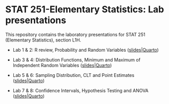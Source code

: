 
<!-- README.md is generated from README.Rmd. Please edit that file -->

# STAT 251-Elementary Statistics: Lab presentations

<!-- badges: start -->
<!-- badges: end -->

This repository contains the laboratory presentations for STAT 251
(Elementary Statistics), section L1H.

- Lab 1 & 2: R review, Probability and Random Variables
  ([slides](https://javiermtzrdz.github.io/stat251_lab-presentations/slides/labs-1-2#/title-slide)\|[Quarto](slides/labs-1-2.qmd))

- Lab 3 & 4: Distribution Functions, Minimum and Maximum of Independent
  Random Variables
  ([slides](https://javiermtzrdz.github.io/stat251_lab-presentations/slides/labs-3-4#/title-slide)\|[Quarto](slides/labs-3-4.qmd))

- Lab 5 & 6: Sampling Distribution, CLT and Point Estimates
  ([slides](https://javiermtzrdz.github.io/stat251_lab-presentations/slides/labs-5-6#/title-slide)\|[Quarto](slides/labs-5-6.qmd))

- Lab 7 & 8: Confidence Intervals, Hypothesis Testing and ANOVA
  ([slides](https://javiermtzrdz.github.io/stat251_lab-presentations/slides/labs-7-8#/title-slide)\|[Quarto](slides/labs-7-8.qmd))
